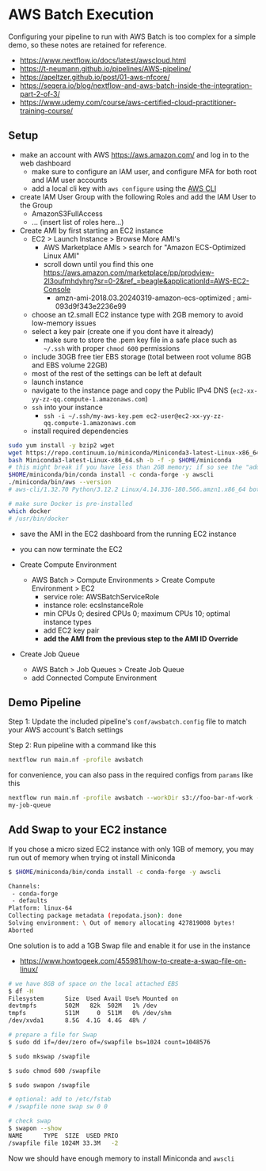 # AWS Batch Execution

Configuring your pipeline to run with AWS Batch is too complex for a simple demo, so these notes are retained for reference.

- https://www.nextflow.io/docs/latest/awscloud.html
- https://t-neumann.github.io/pipelines/AWS-pipeline/
- https://apeltzer.github.io/post/01-aws-nfcore/
- https://seqera.io/blog/nextflow-and-aws-batch-inside-the-integration-part-2-of-3/
- https://www.udemy.com/course/aws-certified-cloud-practitioner-training-course/

## Setup

- make an account with AWS https://aws.amazon.com/ and log in to the web dashboard
  - make sure to configure an IAM user, and configure MFA for both root and IAM user accounts
  - add a local cli key with `aws configure` using the [AWS CLI](https://docs.aws.amazon.com/cli/latest/userguide/getting-started-install.html)
- create IAM User Group with the following Roles and add the IAM User to the Group
  - AmazonS3FullAccess
  - ... (insert list of roles here...)
- Create AMI by first starting an EC2 instance
  - EC2 > Launch Instance > Browse More AMI's
    - AWS Marketplace AMIs > search for "Amazon ECS-Optimized Linux AMI"
    - scroll down until you find this one https://aws.amazon.com/marketplace/pp/prodview-2l3oufmhdyhrg?sr=0-2&ref_=beagle&applicationId=AWS-EC2-Console
      - amzn-ami-2018.03.20240319-amazon-ecs-optimized ; ami-093d9f343e2236e99
  - choose an t2.small EC2 instance type with 2GB memory to avoid low-memory issues
  - select a key pair (create one if you dont have it already)
    - make sure to store the .pem key file in a safe place such as `~/.ssh` with proper `chmod 600` permissions
  - include 30GB free tier EBS storage (total between root volume 8GB and EBS volume 22GB)
  - most of the rest of the settings can be left at default
  - launch instance
  - navigate to the instance page and copy the Public IPv4 DNS (`ec2-xx-yy-zz-qq.compute-1.amazonaws.com`)
  - `ssh` into your instance
    - `ssh -i ~/.ssh/my-aws-key.pem ec2-user@ec2-xx-yy-zz-qq.compute-1.amazonaws.com`
  - install required dependencies

```bash
sudo yum install -y bzip2 wget
wget https://repo.continuum.io/miniconda/Miniconda3-latest-Linux-x86_64.sh
bash Miniconda3-latest-Linux-x86_64.sh -b -f -p $HOME/miniconda
# this might break if you have less than 2GB memory; if so see the "add swap" instructions below
$HOME/miniconda/bin/conda install -c conda-forge -y awscli
./miniconda/bin/aws --version
# aws-cli/1.32.70 Python/3.12.2 Linux/4.14.336-180.566.amzn1.x86_64 botocore/1.34.70

# make sure Docker is pre-installed
which docker
# /usr/bin/docker
```
  - save the AMI in the EC2 dashboard from the running EC2 instance
  - you can now terminate the EC2

- Create Compute Environment
  - AWS Batch > Compute Environments > Create Compute Environment > EC2
    - service role: AWSBatchServiceRole
    - instance role: ecsInstanceRole
    - min CPUs 0; desired CPUs 0; maximum CPUs 10; optimal instance types
    - add EC2 key pair
    - **add the AMI from the previous step to the AMI ID Override**

- Create Job Queue
  - AWS Batch > Job Queues > Create Job Queue
  - add Connected Compute Environment



## Demo Pipeline

Step 1: Update the included pipeline's `conf/awsbatch.config` file to match your AWS account's Batch settings

Step 2: Run pipeline with a command like this

```bash
nextflow run main.nf -profile awsbatch
```

for convenience, you can also pass in the required configs from `params` like this

```bash
nextflow run main.nf -profile awsbatch --workDir s3://foo-bar-nf-work --queue
my-job-queue
```

## Add Swap to your EC2 instance

If you chose a micro sized EC2 instance with only 1GB of memory, you may run out of memory when trying ot install Miniconda

```bash
$ $HOME/miniconda/bin/conda install -c conda-forge -y awscli

Channels:
 - conda-forge
 - defaults
Platform: linux-64
Collecting package metadata (repodata.json): done
Solving environment: \ Out of memory allocating 427819008 bytes!
Aborted
```

One solution is to add a 1GB Swap file and enable it for use in the instance

- https://www.howtogeek.com/455981/how-to-create-a-swap-file-on-linux/

```bash
# we have 8GB of space on the local attached EBS
$ df -H
Filesystem      Size  Used Avail Use% Mounted on
devtmpfs        502M   82k  502M   1% /dev
tmpfs           511M     0  511M   0% /dev/shm
/dev/xvda1      8.5G  4.1G  4.4G  48% /

# prepare a file for Swap
$ sudo dd if=/dev/zero of=/swapfile bs=1024 count=1048576

$ sudo mkswap /swapfile

$ sudo chmod 600 /swapfile

$ sudo swapon /swapfile

# optional: add to /etc/fstab
# /swapfile none swap sw 0 0

# check swap
$ swapon --show
NAME      TYPE  SIZE  USED PRIO
/swapfile file 1024M 33.3M   -2
```

Now we should have enough memory to install Miniconda and `awscli`